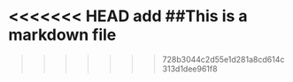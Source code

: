 <<<<<<< HEAD
add ##This is a markdown file
=======

>>>>>>> 728b3044c2d55e1d281a8cd614c313d1dee961f8
